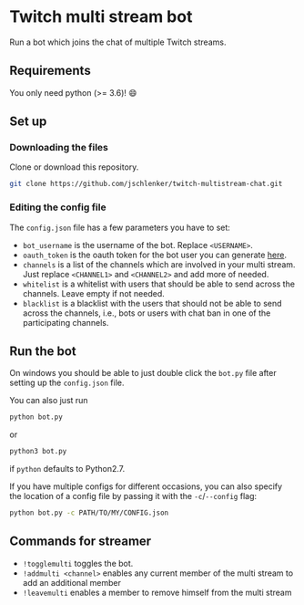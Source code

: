 # Twitch multi stream bot
Run a bot which joins the chat of multiple Twitch streams.

## Requirements

You only need python (>= 3.6)! :smile:

## Set up

### Downloading the files

Clone or download this repository.

```bash
git clone https://github.com/jschlenker/twitch-multistream-chat.git
```

### Editing the config file

The `config.json` file has a few parameters you have to set:
- `bot_username` is the username of the bot. Replace `<USERNAME>`.
- `oauth_token` is the oauth token for the bot user you can generate [here](https://twitchapps.com/tmi/).
- `channels` is a list of the channels which are involved in your multi stream. Just replace `<CHANNEL1>` and `<CHANNEL2>` and add more of needed.
- `whitelist` is a whitelist with users that should be able to send across the channels. Leave empty if not needed.
- `blacklist` is a blacklist with the users that should not be able to send across the channels, i.e., bots or users with chat ban in one of the participating channels.

## Run the bot

On windows you should be able to just double click the `bot.py`  file after setting up the `config.json` file.

You can also just run
```bash
python bot.py
```
or
```bash
python3 bot.py
```
if `python` defaults to Python2.7.

If you have multiple configs for different occasions, you can also specify the location of a config file by passing it with the `-c`/`--config` flag:

```bash
python bot.py -c PATH/TO/MY/CONFIG.json
```

## Commands for streamer

- `!togglemulti` toggles the bot.
- `!addmulti <channel>` enables any current member of the multi stream to add an additional member
- `!leavemulti` enables a member to remove himself from the multi stream